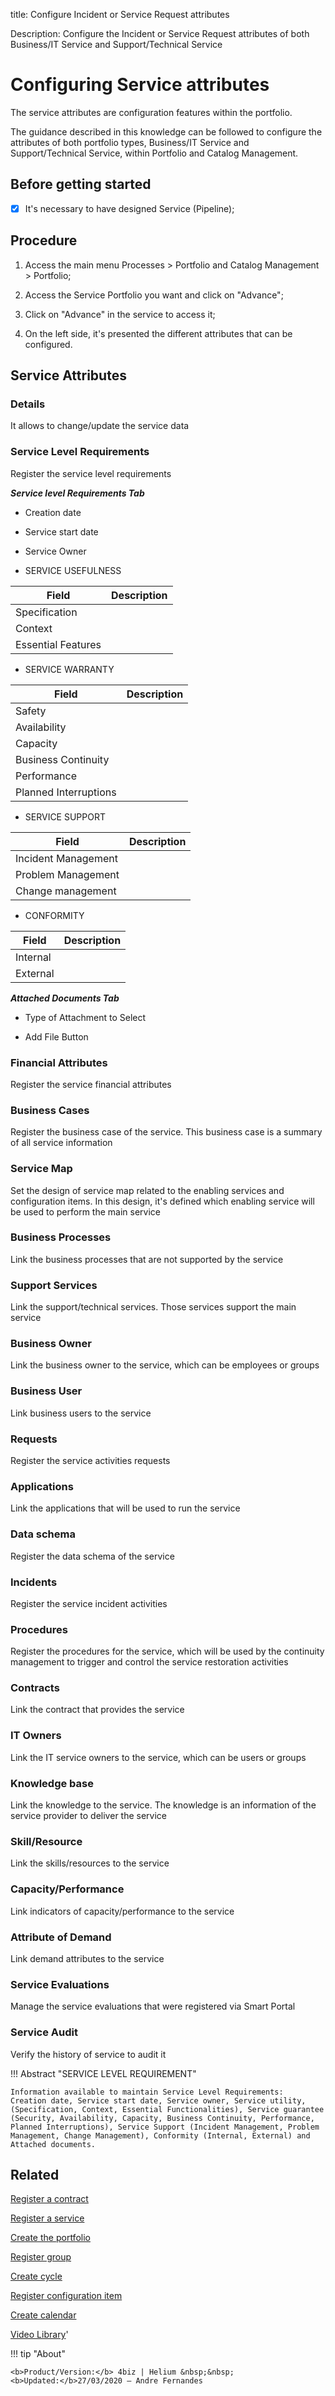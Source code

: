 title: Configure Incident or Service Request attributes

Description: Configure the Incident or Service Request attributes of both
Business/IT Service and Support/Technical Service

Configuring Service attributes
==============================

The service attributes are configuration features within the portfolio.

The guidance described in this knowledge can be followed to configure the
attributes of both portfolio types, Business/IT Service and Support/Technical
Service, within Portfolio and Catalog Management.

Before getting started
----------------------

-   [X] It's necessary to have designed Service (Pipeline);

Procedure
---------

1.  Access the main menu Processes \> Portfolio and Catalog Management \>
    Portfolio;

2.  Access the Service Portfolio you want and click on "Advance";

3.  Click on "Advance" in the service to access it;

4.  On the left side, it's presented the different attributes that can be
    configured.

## Service Attributes

### Details

It allows to change/update the service data

### Service Level Requirements

Register the service level requirements

***Service level Requirements Tab***

-   Creation date

-   Service start date

-   Service Owner

-   SERVICE USEFULNESS

| Field              | Description |
|--------------------|-------------|
| Specification      |             |
| Context            |             |
| Essential Features |             |

-   SERVICE WARRANTY

| Field                 | Description |
|-----------------------|-------------|
| Safety                |             |
| Availability          |             |
| Capacity              |             |
| Business Continuity   |             |
| Performance           |             |
| Planned Interruptions |             |

-   SERVICE SUPPORT

| Field               | Description |
|---------------------|-------------|
| Incident Management |             |
| Problem Management  |             |
| Change management   |             |

-   CONFORMITY

| Field    | Description |
|----------|-------------|
| Internal |             |
| External |             |

***Attached Documents Tab***

-   Type of Attachment to Select

-   Add File Button


### Financial Attributes

Register the service financial attributes

### Business Cases

Register the business case of the service. This business case is a summary of
all service information

### Service Map

Set the design of service map related to the enabling services and configuration
items. In this design, it's defined which enabling service will be used to
perform the main service

### Business Processes

Link the business processes that are not supported by the service

### Support Services

Link the support/technical services. Those services support the main service

### Business Owner

Link the business owner to the service, which can be employees or groups

### Business User

Link business users to the service

### Requests

Register the service activities requests

### Applications

Link the applications that will be used to run the service

### Data schema

Register the data schema of the service

### Incidents

Register the service incident activities

### Procedures

Register the procedures for the service, which will be used by the continuity
management to trigger and control the service restoration activities

### Contracts

Link the contract that provides the service

### IT Owners

Link the IT service owners to the service, which can be users or groups

### Knowledge base

Link the knowledge to the service. The knowledge is an information of the
service provider to deliver the service

### Skill/Resource

Link the skills/resources to the service

### Capacity/Performance

Link indicators of capacity/performance to the service

### Attribute of Demand

Link demand attributes to the service

### Service Evaluations

Manage the service evaluations that were registered via Smart Portal

### Service Audit

Verify the history of service to audit it

!!! Abstract "SERVICE LEVEL REQUIREMENT"

    Information available to maintain Service Level Requirements:  
    Creation date, Service start date, Service owner, Service utility, (Specification, Context, Essential Functionalities), Service guarantee (Security, Availability, Capacity, Business Continuity, Performance, Planned Interruptions), Service Support (Incident Management, Problem Management, Change Management), Conformity (Internal, External) and Attached documents.

Related
-------

[Register a contract](/en-us/4biz-helium/additional-features/contract-management/use/register-contract.html)

[Register a service](/en-us/4biz-helium/processes/portfolio-and-catalog/use/register-a-service.html)

[Create the portfolio](/en-us/4biz-helium/processes/portfolio-and-catalog/use/create-the-portfolio.html)

[Register group](/en-us/4biz-helium/initial-settings/access-settings/user/register-groups.html)

[Create cycle](/en-us/4biz-helium/platform-administration/time/create-cycle.html)

[Register configuration item](/en-us/4biz-helium/processes/configuration/use/register-CI.html)

[Create calendar](/en-us/4biz-helium/platform-administration/time/create-calendar.html)

[Video Library](https://www.youtube.com/playlist?list=PLB5qK2uzf2RNx1eXRaihDR_bxXjGhgFut)'

!!! tip "About"

    <b>Product/Version:</b> 4biz | Helium &nbsp;&nbsp;
    <b>Updated:</b>27/03/2020 – Andre Fernandes
